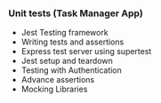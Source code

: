 ### Unit tests (Task Manager App)

- Jest Testing framework
- Writing tests and assertions
- Express test server using supertest
- Jest setup and teardown
- Testing with Authentication
- Advance assertions
- Mocking Libraries